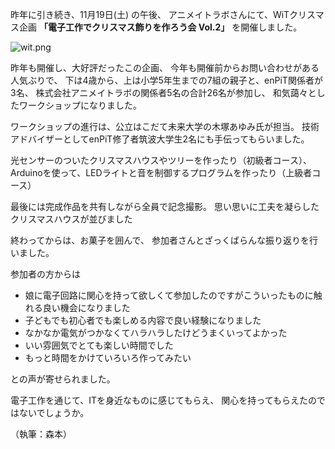 昨年に引き続き、11月19日(土) の午後、
アニメイトラボさんにて、WiTクリスマス企画
**「電子工作でクリスマス飾りを作ろう会 Vol.2」**
を開催しました。

![wit.png]({{site.baseurl}}/images/wit.png)

昨年も開催し、大好評だったこの企画、
今年も開催前からお問い合わせがある人気ぶりで、
下は4歳から、上は小学5年生までの7組の親子と、enPiT関係者が3名、
株式会社アニメイトラボの関係者5名の合計26名が参加し、
和気藹々としたワークショップになりました。

ワークショップの進行は、公立はこだて未来大学の木塚あゆみ氏が担当。
技術アドバイザーとしてenPiT修了者筑波大学生2名にも手伝ってもらいました。

光センサーのついたクリスマスハウスやツリーを作ったり（初級者コース）、
Arduinoを使って、LEDライトと音を制御するプログラムを作ったり（上級者コース）

最後には完成作品を共有しながら全員で記念撮影。
思い思いに工夫を凝らしたクリスマスハウスが並びました

終わってからは、お菓子を囲んで、
参加者さんとざっくばらんな振り返りを行いました。

参加者の方からは

* 娘に電子回路に関心を持って欲しくて参加したのですがこういったものに触れる良い機会になりました
* 子どもでも初心者でも楽しめる内容で良い経験になりました
* なかなか電気がつかなくてハラハラしたけどうまくいってよかった
* いい雰囲気でとても楽しい時間でした
* もっと時間をかけていろいろ作ってみたい

との声が寄せられました。

電子工作を通じて、ITを身近なものに感じてもらえ、
関心を持ってもらえたのではないでしょうか。

（執筆：森本）
